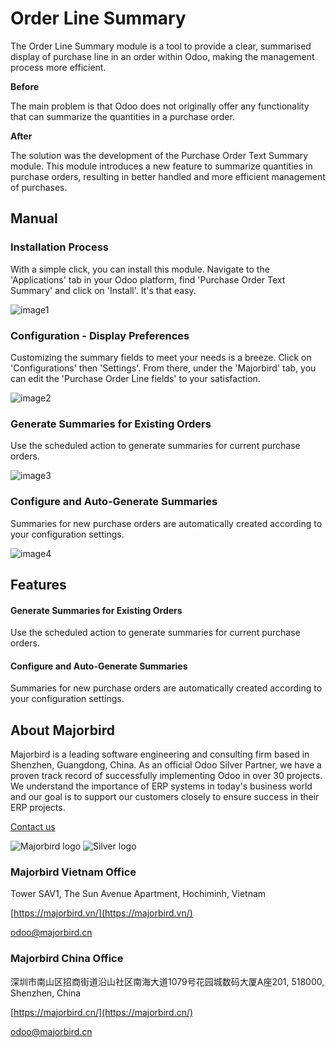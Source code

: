 # Order Line Summary 

The Order Line Summary module is a tool to provide a clear, summarised display of purchase line in an order within Odoo, making the management process more efficient.

**Before** 

The main problem is that Odoo does not originally offer any functionality that can summarize the quantities in a purchase order.

**After**
 
The solution was the development of the Purchase Order Text Summary module. This module introduces a new feature to summarize quantities in purchase orders, resulting in better handled and more efficient management of purchases.

## Manual

### Installation Process
With a simple click, you can install this module. Navigate to the 'Applications' tab in your Odoo platform, find 'Purchase Order Text Summary' and click on 'Install'. It's that easy.

![image1](https://gitlab.com/mjb.customers/out/enroutebizz//raw/17.0/mjb_purchase_order_text_summary/static/description/image1.png?inline=false)
 
### Configuration - Display Preferences
Customizing the summary fields to meet your needs is a breeze. Click on 'Configurations' then 'Settings'. From there, under the 'Majorbird' tab, you can edit the 'Purchase Order Line fields' to your satisfaction.

![image2](https://gitlab.com/mjb.customers/out/enroutebizz//raw/17.0/mjb_purchase_order_text_summary/static/description/image2.png?inline=false)
 
### Generate Summaries for Existing Orders
Use the scheduled action to generate summaries for current purchase orders.

![image3](https://gitlab.com/mjb.customers/out/enroutebizz//raw/17.0/mjb_purchase_order_text_summary/static/description/image3.png?inline=false)
 
### Configure and Auto-Generate Summaries
Summaries for new purchase orders are automatically created according to your configuration settings.

![image4](https://gitlab.com/mjb.customers/out/enroutebizz//raw/17.0/mjb_purchase_order_text_summary/static/description/image4.png?inline=false)
  
## Features

#### Generate Summaries for Existing Orders
Use the scheduled action to generate summaries for current purchase orders.

#### Configure and Auto-Generate Summaries
Summaries for new purchase orders are automatically created according to your configuration settings.

## About Majorbird
Majorbird is a leading software engineering and consulting firm based in Shenzhen, Guangdong, China. As an official Odoo Silver Partner, we have a proven track record of successfully implementing Odoo in over 30 projects. We understand the importance of ERP systems in today's business world and our goal is to support our customers closely to ensure success in their ERP projects.

[Contact us](https://majorbird.cn/contactus)

![Majorbird logo](https://gitlab.com/mjb.customers/out/enroutebizz//raw/17.0/mjb_purchase_order_text_summary/static/description/logo.png?inline=false)
![Silver logo](https://gitlab.com/mjb.customers/out/enroutebizz//raw/17.0/mjb_purchase_order_text_summary/static/description/logo_silver.png?inline=false) 

### Majorbird Vietnam Office
Tower SAV1, The Sun Avenue Apartment, Hochiminh, Vietnam

[https://majorbird.vn/](https://majorbird.vn/)

[odoo@majorbird.cn](mailto:odoo@majorbird.cn?subject=VN%20MODULE%20Purchase%20Order%20Text%20Summary)

### Majorbird China Office 
深圳市南山区招商街道沿山社区南海大道1079号花园城数码大厦A座201, 518000, Shenzhen, China

[https://majorbird.cn/](https://majorbird.cn/)

[odoo@majorbird.cn](mailto:odoo@majorbird.cn?subject=CN%20MODULE%20Purchase%20Order%20Text%20Summary)
